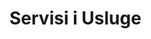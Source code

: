# Servisi i Usluge

<script setup>
const slides = [
    { content: 'Igraj', content_text: 'I PRONADI PROIZVODE', color: 'red', image: '/image1.png', },
    { content: 'Skupljaj', content_text: 'SKUPLJAJ PROIZVODE', color: 'red', image: '/image1.png', },
    { content: 'Otkrij', content_text: 'NOVE MOGUĆNOSTI', color: 'lime', image: '/image1.png', },
    { content: 'Uživaj', content_text: 'U NAJBOLJEM KVALITETU', color: 'cyan', image: '/image1.png', }]
</script>

<Carousel :slides="slides" />
